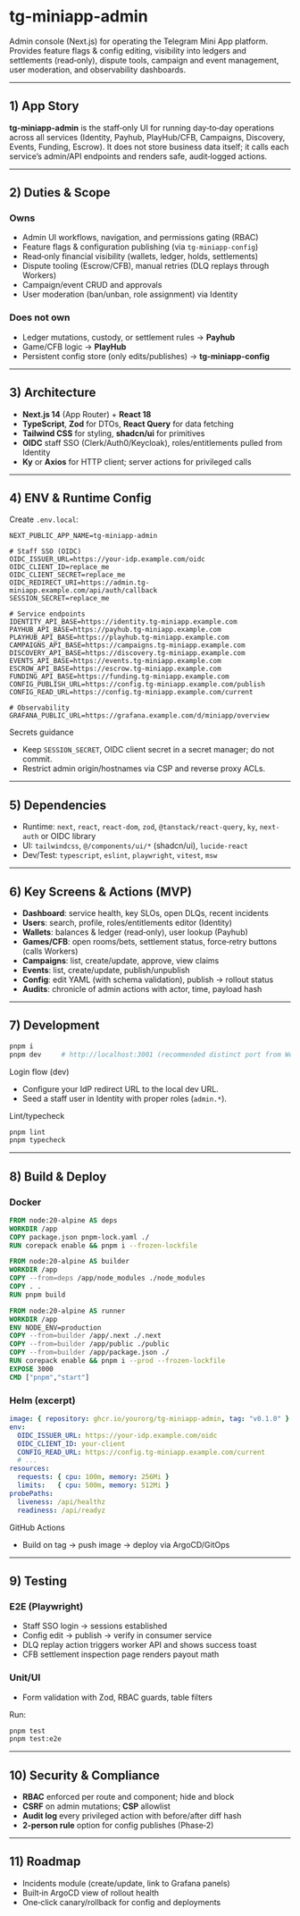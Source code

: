 # tg-miniapp-admin

Admin console (Next.js) for operating the Telegram Mini App platform. Provides feature flags & config editing, visibility into ledgers and settlements (read‑only), dispute tools, campaign and event management, user moderation, and observability dashboards.

---

## 1) App Story

**tg-miniapp-admin** is the staff‑only UI for running day‑to‑day operations across all services (Identity, Payhub, PlayHub/CFB, Campaigns, Discovery, Events, Funding, Escrow). It does not store business data itself; it calls each service’s admin/API endpoints and renders safe, audit‑logged actions.

---

## 2) Duties & Scope

### Owns

* Admin UI workflows, navigation, and permissions gating (RBAC)
* Feature flags & configuration publishing (via `tg-miniapp-config`)
* Read‑only financial visibility (wallets, ledger, holds, settlements)
* Dispute tooling (Escrow/CFB), manual retries (DLQ replays through Workers)
* Campaign/event CRUD and approvals
* User moderation (ban/unban, role assignment) via Identity

### Does **not** own

* Ledger mutations, custody, or settlement rules → **Payhub**
* Game/CFB logic → **PlayHub**
* Persistent config store (only edits/publishes) → **tg-miniapp-config**

---

## 3) Architecture

* **Next.js 14** (App Router) + **React 18**
* **TypeScript**, **Zod** for DTOs, **React Query** for data fetching
* **Tailwind CSS** for styling, **shadcn/ui** for primitives
* **OIDC** staff SSO (Clerk/Auth0/Keycloak), roles/entitlements pulled from Identity
* **Ky** or **Axios** for HTTP client; server actions for privileged calls

---

## 4) ENV & Runtime Config

Create `.env.local`:

```dotenv
NEXT_PUBLIC_APP_NAME=tg-miniapp-admin

# Staff SSO (OIDC)
OIDC_ISSUER_URL=https://your-idp.example.com/oidc
OIDC_CLIENT_ID=replace_me
OIDC_CLIENT_SECRET=replace_me
OIDC_REDIRECT_URI=https://admin.tg-miniapp.example.com/api/auth/callback
SESSION_SECRET=replace_me

# Service endpoints
IDENTITY_API_BASE=https://identity.tg-miniapp.example.com
PAYHUB_API_BASE=https://payhub.tg-miniapp.example.com
PLAYHUB_API_BASE=https://playhub.tg-miniapp.example.com
CAMPAIGNS_API_BASE=https://campaigns.tg-miniapp.example.com
DISCOVERY_API_BASE=https://discovery.tg-miniapp.example.com
EVENTS_API_BASE=https://events.tg-miniapp.example.com
ESCROW_API_BASE=https://escrow.tg-miniapp.example.com
FUNDING_API_BASE=https://funding.tg-miniapp.example.com
CONFIG_PUBLISH_URL=https://config.tg-miniapp.example.com/publish
CONFIG_READ_URL=https://config.tg-miniapp.example.com/current

# Observability
GRAFANA_PUBLIC_URL=https://grafana.example.com/d/miniapp/overview
```

Secrets guidance

* Keep `SESSION_SECRET`, OIDC client secret in a secret manager; do not commit.
* Restrict admin origin/hostnames via CSP and reverse proxy ACLs.

---

## 5) Dependencies

* Runtime: `next`, `react`, `react-dom`, `zod`, `@tanstack/react-query`, `ky`, `next-auth` or OIDC library
* UI: `tailwindcss`, `@/components/ui/*` (shadcn/ui), `lucide-react`
* Dev/Test: `typescript`, `eslint`, `playwright`, `vitest`, `msw`

---

## 6) Key Screens & Actions (MVP)

* **Dashboard**: service health, key SLOs, open DLQs, recent incidents
* **Users**: search, profile, roles/entitlements editor (Identity)
* **Wallets**: balances & ledger (read‑only), user lookup (Payhub)
* **Games/CFB**: open rooms/bets, settlement status, force‑retry buttons (calls Workers)
* **Campaigns**: list, create/update, approve, view claims
* **Events**: list, create/update, publish/unpublish
* **Config**: edit YAML (with schema validation), publish → rollout status
* **Audits**: chronicle of admin actions with actor, time, payload hash

---

## 7) Development

```bash
pnpm i
pnpm dev     # http://localhost:3001 (recommended distinct port from WebApp)
```

Login flow (dev)

* Configure your IdP redirect URL to the local dev URL.
* Seed a staff user in Identity with proper roles (`admin.*`).

Lint/typecheck

```bash
pnpm lint
pnpm typecheck
```

---

## 8) Build & Deploy

### Docker

```Dockerfile
FROM node:20-alpine AS deps
WORKDIR /app
COPY package.json pnpm-lock.yaml ./
RUN corepack enable && pnpm i --frozen-lockfile

FROM node:20-alpine AS builder
WORKDIR /app
COPY --from=deps /app/node_modules ./node_modules
COPY . .
RUN pnpm build

FROM node:20-alpine AS runner
WORKDIR /app
ENV NODE_ENV=production
COPY --from=builder /app/.next ./.next
COPY --from=builder /app/public ./public
COPY --from=builder /app/package.json ./
RUN corepack enable && pnpm i --prod --frozen-lockfile
EXPOSE 3000
CMD ["pnpm","start"]
```

### Helm (excerpt)

```yaml
image: { repository: ghcr.io/yourorg/tg-miniapp-admin, tag: "v0.1.0" }
env:
  OIDC_ISSUER_URL: https://your-idp.example.com/oidc
  OIDC_CLIENT_ID: your-client
  CONFIG_READ_URL: https://config.tg-miniapp.example.com/current
  # ...
resources:
  requests: { cpu: 100m, memory: 256Mi }
  limits:   { cpu: 500m, memory: 512Mi }
probePaths:
  liveness: /api/healthz
  readiness: /api/readyz
```

GitHub Actions

* Build on tag → push image → deploy via ArgoCD/GitOps

---

## 9) Testing

### E2E (Playwright)

* Staff SSO login → sessions established
* Config edit → publish → verify in consumer service
* DLQ replay action triggers worker API and shows success toast
* CFB settlement inspection page renders payout math

### Unit/UI

* Form validation with Zod, RBAC guards, table filters

Run:

```bash
pnpm test
pnpm test:e2e
```

---

## 10) Security & Compliance

* **RBAC** enforced per route and component; hide and block
* **CSRF** on admin mutations; **CSP** allowlist
* **Audit log** every privileged action with before/after diff hash
* **2‑person rule** option for config publishes (Phase‑2)

---

## 11) Roadmap

* Incidents module (create/update, link to Grafana panels)
* Built‑in ArgoCD view of rollout health
* One‑click canary/rollback for config and deployments
